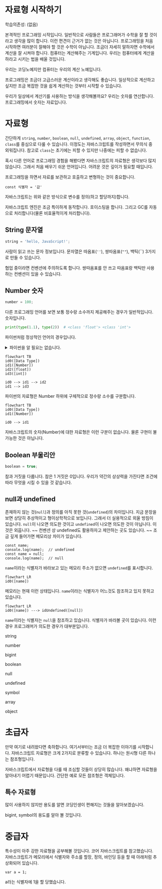 # 자료형 시작하기

학습의존성: (없음)

본격적인 프로그래밍 시작입니다. 일반적으로 사람들은 프로그래머가 수학을 잘 할 것이라고 생각을 많이 합니다. 이런 편견이 근거가 없는 것은 아닙니다. 프로그래밍을 처음 시작하면 여러분이 잘해야 할 것은 수학이 아닙니다. 조금더 자세히 말하자면 수학에서 계산을 잘 시켜야 합니다. 컴퓨터는 계산해주는 기계입니다. 우리는 컴퓨터에게 계산을 하라고 시키는 법을 배울 것입니다.

우리는 코딩노예지만 컴퓨터는 우리의 계산 노예입니다.

프로그래밍은 조금더 고급스러운 계산이라고 생각해도 좋습니다. 일상적으로 계산하고 싶지만 조금 복잡한 것을 쉽게 계산하는 것부터 시작할 수 있습니다.

우리가 일상에서 계산기를 사용하는 방식을 생각해볼까요? 우리는 숫자를 연산합니다. 프로그래밍에서 숫자는 자료입니다. 

# 자료형

간단하게 `string`, `number`, `boolean`, `null`, `undefined`, `array`, `object`, `function`, `class`를 중심으로 다룰 수 있습니다. 이정도는 자바스크립트를 작성하면서 무의식 중 외워집니다. 참고로 `class`는 초기에는 피할 수 있지만 나중에는 피할 수 없습니다.

혹시 다른 언어로 프로그래밍 경험을 해봤다면 자바스크립트의 자료형은 생각보다 많지 않습니다. 그래서 처음 배우기 쉬운 언어입니다. 어려운 것은 깊이가 필요할 때입니다.

프로그래밍을 하면서 자료를 보관하고 호출하고 변형하는 것이 중요합니다.

```JS
const 식별자 = '값'
```
자바스크립트는 위와 같은 방식으로 변수를 정의(하고 할당까지)합니다.

자바스크립트 엔진은 조금 특이하게 동작합니다. 호이스팅을 합니다. 그리고 GC를 자동으로 처리합니다(물론 비효율적이게 처리합니다).



## String 문자열
```JavaScript
string = 'hello, JavaScript!';
```
사람이 읽고 쓰는 문자 정보입니다. 문자열은 따옴표(`''`), 쌍따옴표(`""`), 백틱(``) 3가지로 만들 수 있습니다.

협업 중이라면 컨벤션에 주의하도록 합니다. 쌍따옴표를 안 쓰고 따옴표랑 백틱만 사용하는 컨벤션이 있을 수 있습니다.

## Number 숫자
```JavaScript
number = 100;
```
다른 프로그래밍 언어를 보면 보통 정수랑 소수까지 제공해주는 경우가 일반적입니다.
숫자입니다. 

```python
print(type(1.1), type(2))  # <class 'float'> <class 'int'>
```
파이썬처럼 정상적인 언어의 경우입니다.

<details>
<summary>파이썬을 알 필요는 없습니다.</summary>
<div markdown="1">
<!-- TODO 실행환경 링크, 파이썬에 대한 간단한 설명 -->
어떤 내용
파이썬은 상당히 설계가 잘 되어있고 문법이 쉬운 언어입니다. 그래서 자바스크립트에서 이상한 부분은 파이썬과 비교하는 것을 권장합니다. 파이썬이 표준은 아니지만 2022년에 파이썬은 상당히 상정적인 언어입니다.
</div>
</details>

```mermaid
flowchart TB
id0([Data Type])
id1([Number])
id2([float])
id3([int])

id0 --> id1 --> id2
id1 --> id3
```

파이썬의 자료형은 Number 하위에 구체적으로 정수랑 소수를 구분합니다.

```mermaid
flowchart TB
id0([Data Type])
id1([Number])

id0 --> id1
```
자바스크립트의 숫자(Number)에 대한 자료형은 이런 구분이 없습니다. 물론 구현이 불가능한 것은 아닙니다.

## Boolean 부울리안
```JavaScript
boolean = true;
```

참과 거짓을 다룹니다. 참은 1 거짓은 0입니다. 우리가 약간의 상상력을 가진다면 조건에 따라 무엇을 시킬 수 있을 것 같습니다.

## null과 undefined

존재하지 않는 것(`null`)과 정의를 아직 못한 것(`undefined`)의 차이입니다. 지금 문장을 보면 상당히 추상적이고 형이상학적으로 보입니다. 그래서 더 실용적으로 외울 방침이 있습니다. `null`이 나오면 의도한 것이고 `undefined`이 나오면 의도한 것이 아닙니다. 이것은 외웁니다. ~~ 컨벤션 상 undefined도 활용하자고 제안하는 곳도 있습니다. ~~ 조금 깊게 들어가면 메모리상 차이가 있습니다.

```JS
const name;
console.log(name);  // undefined
const name = null;
console.log(name);  // null
```
`name`이라는 식별자가 바라보고 있는 메모리 주소가 없으면 `undefined`를 표시합니다.

```mermaid
flowchart LR
id0([name])
```

메모리는 현재 이런 상태입니다. `name`이라는 식별자가 어느것도 참조하고 있지 못하고 있습니다.

```mermaid
flowchart LR
id0([name]) ---> idUndefined([null])
```

`name`이라는 식별자는 `null`을 참조하고 있습니다. 식별자가 바라볼 곳이 있습니다. 이런 경우 프로그래머가 의도한 경우가 대부분입니다.


string

number

bigint

boolean

null

undefined

symbol


array

object

# 초급자

만약 여기로 내려왔다면 축하합니다. 여기서부터는 조금 더 복잡한 이야기를 시작합니다. 자바스크립트 자료형은 크게 2가지로 분류할 수 있습니다. 하나는 원시형 다른 하나는 참조형입니다. 

자바스크립트에서 자료형을 다룰 때 조심할 것들이 상당히 많습니다. 왜냐하면 자료형을 알아내기 어렵기 때문입니다. 간단한 예로 모든 참조형은 객체입니다. 

## 특수 자료형
많이 사용하지 않지만 용도를 알면 코딩인생이 편해지는 것들을 알아보겠습니다.

bigint, symbol의 용도를 알아 볼 것입니다.

# 중급자
특수성이 아주 강한 자료형을 공부해볼 것입니다.
코어 자바스크립트를 참고했습니다. 자바스크립트가 메모리에서 식별자와 주소를 할장, 정의, 바인딩 등을 할 때 아래처럼 추상화되어 있습니다.



```JS
var a = 1;
```
a라는 식별자에 1을 할 당했습니다.
<!-- TODO 원시형 메모리 자료할당 방식
```mermaid
flowchart LR
id1["
식별자: a
값: 주소 @001
"]
id2["
주소: 001
값: @200
"]
id3["
주소: 200
값: 1
"]

```

a에 1을 할 당할 때 중간에 참조하는 주소가 있는 것입니다.
 -->